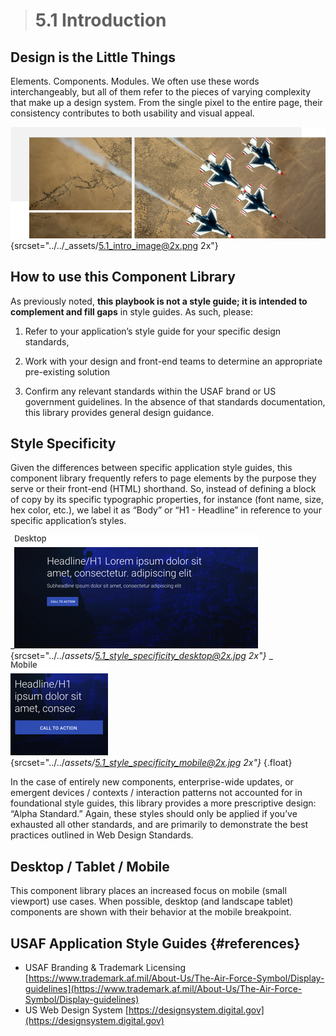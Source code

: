 > # **5.1** Introduction

## Design is the Little Things

Elements. Components. Modules. We often use these words interchangeably, but all of them refer to the pieces of varying complexity that make up a design system. From the single pixel to the entire page, their consistency contributes to both usability and visual appeal.

![5.1 Intro](../_assets/5.1_intro_image.png){srcset="../../_assets/5.1_intro_image@2x.png 2x"}

## How to use this Component Library

As previously noted, **this playbook is not a style guide; it is intended to complement and fill gaps** in style guides. As such, please:

1. Refer to your application’s style guide for your specific design standards,

2. Work with your design and front-end teams to determine an appropriate pre-existing solution

3. Confirm any relevant standards within the USAF brand or US government guidelines. In the absence 
of that standards documentation, this library provides general design guidance.


## Style Specificity

Given the differences between specific application style guides, this component library frequently refers to page elements by the purpose they serve or their front-end (HTML) shorthand. So, instead of defining a block of copy by its specific typographic properties, for instance (font name, size, hex color, etc.), we label it as “Body” or “H1 - Headline” in reference to your specific application’s styles.

_![5.1 Desktop](../_assets/5.1_style_specificity_desktop.jpg){srcset="../../_assets/5.1_style_specificity_desktop@2x.jpg 2x"}_
_![5.1 Mobile](../_assets/5.1_style_specificity_mobile.jpg){srcset="../../_assets/5.1_style_specificity_mobile@2x.jpg 2x"}_
{.float}

In the case of entirely new components, enterprise-wide updates, or emergent devices / contexts / interaction patterns not accounted for in foundational style guides, this library provides a more prescriptive design: “Alpha Standard.” Again, these styles should only be applied if you’ve exhausted all other standards, and are primarily to demonstrate the best practices outlined in Web Design Standards.

## Desktop / Tablet / Mobile

This component library places an increased focus on mobile (small viewport) use cases. When possible, desktop (and landscape tablet) components are shown with their behavior at the mobile breakpoint.

## USAF Application Style Guides {#references}

- USAF Branding & Trademark Licensing [https://www.trademark.af.mil/About-Us/The-Air-Force-Symbol/Display-guidelines](https://www.trademark.af.mil/About-Us/The-Air-Force-Symbol/Display-guidelines)
- US Web Design System [https://designsystem.digital.gov](https://designsystem.digital.gov)

